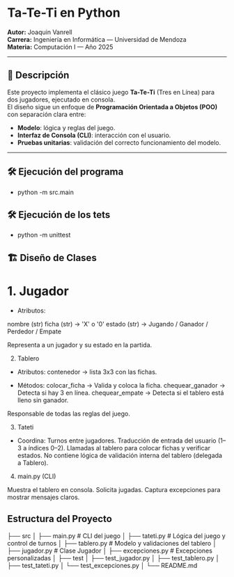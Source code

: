 # Ta-Te-Ti en Python

**Autor:** Joaquin Vanrell  
**Carrera:** Ingeniería en Informática — Universidad de Mendoza  
**Materia:** Computación I — Año 2025

---

## 📌 Descripción
Este proyecto implementa el clásico juego **Ta-Te-Ti** (Tres en Línea) para dos jugadores, ejecutado en consola.  
El diseño sigue un enfoque de **Programación Orientada a Objetos (POO)** con separación clara entre:

- **Modelo**: lógica y reglas del juego.
- **Interfaz de Consola (CLI)**: interacción con el usuario.
- **Pruebas unitarias**: validación del correcto funcionamiento del modelo.

---

## 🛠 Ejecución del programa

- python -m src.main

## 🛠 Ejecución de los tets

- python -m unittest

## 🏗 Diseño de Clases
# 1. Jugador

- Atributos:

nombre (str)
ficha (str) → 'X' o '0'
estado (str) → Jugando / Ganador / Perdedor / Empate

Representa a un jugador y su estado en la partida.

2. Tablero

- Atributos:
contenedor → lista 3x3 con las fichas.

- Métodos:
colocar_ficha → Valida y coloca la ficha.
chequear_ganador → Detecta si hay 3 en línea.
chequear_empate → Detecta si el tablero está lleno sin ganador.

Responsable de todas las reglas del juego.

3. Tateti

- Coordina:
Turnos entre jugadores.
Traducción de entrada del usuario (1–3 a índices 0–2).
Llamadas al tablero para colocar fichas y verificar estados.
No contiene lógica de validación interna del tablero (delegada a Tablero).

4. main.py (CLI)

Muestra el tablero en consola.
Solicita jugadas.
Captura excepciones para mostrar mensajes claros.

## Estructura del Proyecto

├── src
│   ├── main.py          # CLI del juego
│   ├── tateti.py        # Lógica del juego y control de turnos
│   ├── tablero.py       # Modelo y validaciones del tablero
│   ├── jugador.py       # Clase Jugador
│   ├── excepciones.py   # Excepciones personalizadas
│
├── test
│   ├── test_jugador.py
│   ├── test_tablero.py
│   ├── test_tateti.py
│   └── test_excepciones.py
│
└── README.md

